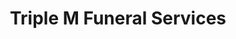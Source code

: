 ---
title: "Triple M Funeral Services"
url: /alaminos/triple-m-funeral-services/
shop: Bestattungen
---
